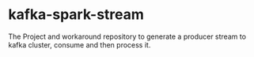# kafka-spark-stream
The Project and workaround repository to generate a producer stream to kafka cluster, consume and then process it.
